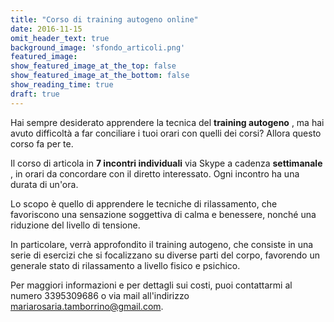 ```yaml
---
title: "Corso di training autogeno online"
date: 2016-11-15
omit_header_text: true
background_image: 'sfondo_articoli.png'
featured_image: 
show_featured_image_at_the_top: false
show_featured_image_at_the_bottom: false
show_reading_time: true
draft: true
---
```


Hai sempre desiderato apprendere la tecnica del **training autogeno** , ma hai
avuto difficoltà a far conciliare i tuoi orari con quelli dei corsi? Allora
questo corso fa per te.  
  
Il corso di articola in **7 incontri individuali** via Skype a cadenza
**settimanale** , in orari da concordare con il diretto interessato. Ogni
incontro ha una durata di un'ora.  
  
Lo scopo è quello di apprendere le tecniche di rilassamento, che favoriscono
una sensazione soggettiva di calma e benessere, nonché una riduzione del
livello di tensione.  
  
In particolare, verrà approfondito il training autogeno, che consiste in una
serie di esercizi che si focalizzano su diverse parti del corpo, favorendo un
generale stato di rilassamento a livello fisico e psichico.  
  
Per maggiori informazioni e per dettagli sui costi, puoi contattarmi al numero
3395309686 o via mail all'indirizzo mariarosaria.tamborrino@gmail.com.


